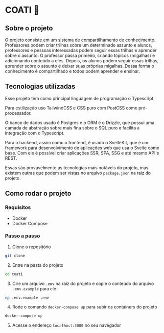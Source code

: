# COATI 🦝

## Sobre o projeto

O projeto consiste em um sistema de compartilhamento de conhecimento. Professores podem criar trilhas sobre um determinado assunto e alunos, professores e pessoas interessadas podem seguir essas trilhas e aprender sobre o assunto. O professor passa primeiro, criando tópicos (migalhas) e adicionando conteúdo a eles. Depois, os alunos podem seguir essas trilhas, aprender sobre o assunto e deixar suas próprias migalhas. Dessa forma o conhecimento é compartilhado e todos podem aprender e ensinar.

## Tecnologias utilizadas

Esse projeto tem como principal linguagem de programação o Typescript.

Para estilização uso TailwindCSS e CSS puro com PostCSS como pré-processador.

O banco de dados usado é Postgres e o ORM é o Drizzle, que possui uma camada de abstração sobre mais fina sobre o SQL puro e facilita a integração com o Typescript.

Para o backend, assim como o frontend, é usado o SvelteKit, que é um framework para desenvolvimento de aplicações web que usa o Svelte como base. Com ele é possível criar aplicações SSR, SPA, SSG e até mesmo API's REST.

Essas são provavelmente as tecnologias mais notáveis do projeto, mas existem outras que podem ser vistas no arquivo `package.json` na raiz do projeto.

## Como rodar o projeto

### Requisitos

- Docker
- Docker Compose

### Passo a passo

1. Clone o repositório

```bash
git clone
```

2. Entre na pasta do projeto

```bash
cd coati
```

3. Crie um arquivo `.env` na raiz do projeto e copie o conteúdo do arquivo `.env.example` para ele

```bash
cp .env.example .env
```

4. Rode o comando `docker-compose up` para subir os containers do projeto

```bash
docker-compose up
```

5. Acesse o endereço `localhost:3000` no seu navegador
